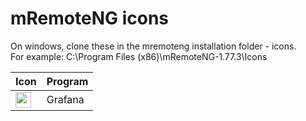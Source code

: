 # mRemoteNG icons

On windows, clone these in the mremoteng installation folder - icons.<br>
For example: C:\Program Files (x86)\mRemoteNG-1.77.3\Icons

| Icon | Program |
| -------------------- | ---------------------------- |
| <img src="Grafana_icon.ico" alt="grafana_icon" style="width:25px;height:auto;"> | Grafana |
